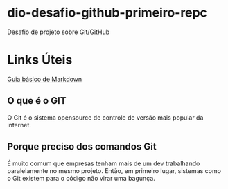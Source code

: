 # dio-desafio-github-primeiro-repc
Desafio de projeto sobre Git/GitHub 

# Links Úteis
[Guia básico de Markdown](https://docs.pipz.com/central-de-ajuda/learning-center/guia-basico-de-markdown#open)

## O que é o GIT
O Git é o sistema opensource de controle de versão mais popular da internet.

## Porque preciso dos comandos Git
É muito comum que empresas tenham mais de um dev trabalhando paralelamente no mesmo projeto. Então, em primeiro lugar, sistemas como o Git existem para o código não virar uma bagunça.



